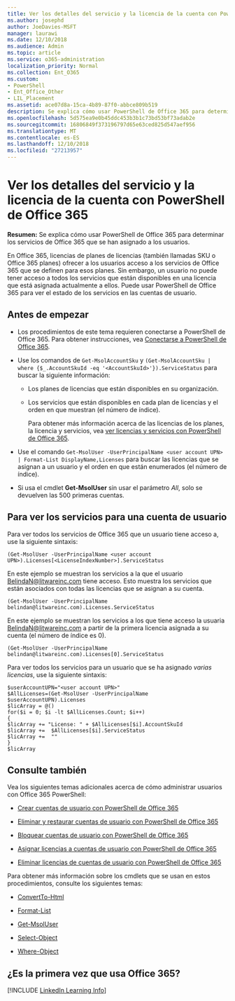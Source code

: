 ```yaml
---
title: Ver los detalles del servicio y la licencia de la cuenta con PowerShell de Office 365
ms.author: josephd
author: JoeDavies-MSFT
manager: laurawi
ms.date: 12/10/2018
ms.audience: Admin
ms.topic: article
ms.service: o365-administration
localization_priority: Normal
ms.collection: Ent_O365
ms.custom:
- PowerShell
- Ent_Office_Other
- LIL_Placement
ms.assetid: ace07d8a-15ca-4b89-87f0-abbce809b519
description: Se explica cómo usar PowerShell de Office 365 para determinar los servicios de Office 365 que se han asignado a los usuarios.
ms.openlocfilehash: 5d575ea9e0b45ddc453b3b1c73bd53bf73adab2e
ms.sourcegitcommit: 16806849f373196797d65e63ced825d547aef956
ms.translationtype: MT
ms.contentlocale: es-ES
ms.lasthandoff: 12/10/2018
ms.locfileid: "27213957"
---
```

# <a name="view-account-license-and-service-details-with-office-365-powershell"></a>Ver los detalles del servicio y la licencia de la cuenta con PowerShell de Office 365

**Resumen:** Se explica cómo usar PowerShell de Office 365 para determinar los servicios de Office 365 que se han asignado a los usuarios.
  
En Office 365, licencias de planes de licencias (también llamadas SKU o Office 365 planes) ofrecer a los usuarios acceso a los servicios de Office 365 que se definen para esos planes. Sin embargo, un usuario no puede tener acceso a todos los servicios que están disponibles en una licencia que está asignada actualmente a ellos. Puede usar PowerShell de Office 365 para ver el estado de los servicios en las cuentas de usuario. 

## <a name="before-you-begin"></a>Antes de empezar

- Los procedimientos de este tema requieren conectarse a PowerShell de Office 365. Para obtener instrucciones, vea [Conectarse a PowerShell de Office 365](connect-to-office-365-powershell.md).
    
- Use los comandos de `Get-MsolAccountSku` y `(Get-MsolAccountSku | where {$_.AccountSkuId -eq '<AccountSkuId>'}).ServiceStatus` para buscar la siguiente información:
    
  - Los planes de licencias que están disponibles en su organización.
    
  - Los servicios que están disponibles en cada plan de licencias y el orden en que muestran (el número de índice).
    
     Para obtener más información acerca de las licencias de los planes, la licencia y servicios, vea [ver licencias y servicios con PowerShell de Office 365](view-licenses-and-services-with-office-365-powershell.md).
    
- Use el comando `Get-MsolUser -UserPrincipalName <user account UPN> | Format-List DisplayName,Licenses` para buscar las licencias que se asignan a un usuario y el orden en que están enumerados (el número de índice).
    
- Si usa el cmdlet **Get-MsolUser** sin usar el parámetro _All_, solo se devuelven las 500 primeras cuentas.
    

## <a name="to-view-services-for-a-user-account"></a>Para ver los servicios para una cuenta de usuario

Para ver todos los servicios de Office 365 que un usuario tiene acceso a, use la siguiente sintaxis:
  
```
(Get-MsolUser -UserPrincipalName <user account UPN>).Licenses[<LicenseIndexNumber>].ServiceStatus
```

En este ejemplo se muestran los servicios a la que el usuario BelindaN@litwareinc.com tiene acceso. Esto muestra los servicios que están asociados con todas las licencias que se asignan a su cuenta.
  
```
(Get-MsolUser -UserPrincipalName belindan@litwareinc.com).Licenses.ServiceStatus
```

En este ejemplo se muestran los servicios a los que tiene acceso la usuaria BelindaN@litwareinc.com a partir de la primera licencia asignada a su cuenta (el número de índice es 0).
  
```
(Get-MsolUser -UserPrincipalName belindan@litwareinc.com).Licenses[0].ServiceStatus
```

Para ver todos los servicios para un usuario que se ha asignado *varias licencias*, use la siguiente sintaxis:

```
$userAccountUPN="<user account UPN>"
$AllLicenses=(Get-MsolUser -UserPrincipalName $userAccountUPN).Licenses
$licArray = @()
for($i = 0; $i -lt $AllLicenses.Count; $i++)
{
$licArray += "License: " + $AllLicenses[$i].AccountSkuId
$licArray +=  $AllLicenses[$i].ServiceStatus
$licArray +=  ""
}
$licArray
```

  
## <a name="see-also"></a>Consulte también

Vea los siguientes temas adicionales acerca de cómo administrar usuarios con Office 365 PowerShell:
  
- [Crear cuentas de usuario con PowerShell de Office 365](create-user-accounts-with-office-365-powershell.md)
    
- [Eliminar y restaurar cuentas de usuario con PowerShell de Office 365](delete-and-restore-user-accounts-with-office-365-powershell.md)
    
- [Bloquear cuentas de usuario con PowerShell de Office 365](block-user-accounts-with-office-365-powershell.md)
    
- [Asignar licencias a cuentas de usuario con PowerShell de Office 365](assign-licenses-to-user-accounts-with-office-365-powershell.md)
    
- [Eliminar licencias de cuentas de usuario con PowerShell de Office 365](remove-licenses-from-user-accounts-with-office-365-powershell.md)
    
Para obtener más información sobre los cmdlets que se usan en estos procedimientos, consulte los siguientes temas:
  
- [ConvertTo-Html](https://go.microsoft.com/fwlink/p/?LinkId=113290)
    
- [Format-List](https://go.microsoft.com/fwlink/p/?LinkId=113302)
    
- [Get-MsolUser](https://go.microsoft.com/fwlink/p/?LinkId=691543)
    
- [Select-Object](https://go.microsoft.com/fwlink/p/?LinkId=113387)
    
- [Where-Object](https://go.microsoft.com/fwlink/p/?LinkId=113423)
    

  
## <a name="new-to-office-365"></a>¿Es la primera vez que usa Office 365?


[!INCLUDE [LinkedIn Learning Info](../common/office/linkedin-learning-info.md)]